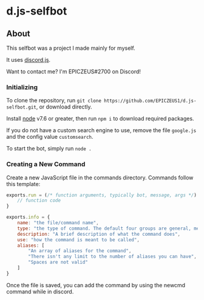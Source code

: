 # d.js-selfbot
## About

This selfbot was a project I made mainly for myself.

It uses [discord.js](https://discord.js.org/#/docs/main/master/general/welcome).

Want to contact me? I'm EPICZEUS#2700 on Discord!

### Initializing

To clone the repository, run `git clone https://github.com/EPICZEUS1/d.js-selfbot.git`, or download directly.

Install [node](https://nodejs.org/en/download/current/) v7.6 or greater, then run `npm i` to download required packages.

If you do not have a custom search engine to use, remove the file `google.js` and the config value `customsearch`.

To start the bot, simply run `node .`

### Creating a New Command

Create a new JavaScript file in the commands directory. Commands follow this template:
```js
exports.run = (/* function arguments, typically bot, message, args */) => {
	// function code
}

exports.info = {
	name: "the file/command name",
	type: "the type of command. The default four groups are general, meme, utility, and admin",
	description: "A brief description of what the command does",
	use: "how the command is meant to be called",
	aliases: [
		"An array of aliases for the command",
		"There isn't any limit to the number of aliases you can have",
		"Spaces are not valid"
	]
}
```

Once the file is saved, you can add the command by using the newcmd command while in discord.
